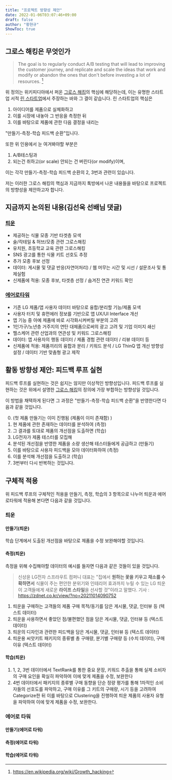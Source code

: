 ```yaml
---
title: "프로젝트 방향성 제안"
date: 2022-01-06T03:07:46+09:00
draft: false
author: "황현규"
ShowToc: true
---
```


## 그로스 해킹은 무엇인가

> The goal is to regularly conduct A/B testing that will lead to improving the customer journey, and replicate and scale the ideas that work and modify or abandon the ones that don't before investing a lot of resources. [^1]

위 정의는 위키피디아에서 퍼온 [그로스 해킹](https://en.wikipedia.org/wiki/Growth_hacking)의 핵심에 해당하는데, 이는 유명한 스타트업 서적 [린 스타트업](https://en.wikipedia.org/wiki/Lean_startup)에서 주장하는 바와 그 결이 같습니다. 린 스타트업의 핵심은

1. 아이디어를 제품으로 실체화하고
2. 이를 시장에 내놓아 그 반응을 측정한 뒤
3. 이를 바탕으로 제품에 관한 다음 결정을 내리는

"만들기-측정-학습 피드백 순환"입니다.

또한 위 인용에서 눈 여겨봐야할 부분은

1. A/B테스팅과
2. 되는건 취하고(or scale) 안되는 건 버린다(or modify)이며,

이는 각각 만들기-측정-학습 피드백 순환의 2, 3번과 관련이 있습니다.

저는 이러한 그로스 해킹의 핵심과 지금까지 톡방에서 나온 내용들을 바탕으로 프로젝트의 방향성을 제안하고자 합니다.

## 지금까지 논의된 내용(김선욱 선배님 댓글)

### [틔운](https://www.lge.co.kr/lg-tiiun)

- 제공하는 식물 모종 기반 타겟층 모색
- 술/칵테일 & 허브/모종 관련 그로스해킹
- 유치원, 초등학교 교육 관련 그로스해킹
- SNS 광고를 통한 식물 키트 선호도 추정
- 추가 모종 후보 선정
- 데이터: 게시물 및 댓글 반응(자연어처리) / 웹 머무는 시간 및 시선 / 설문조사 및 통제실험
- 신제품에 적용: 모종 후보, 타겟층 선정 / 숨겨진 연관 키워드 확인

### [에어로타워](https://www.lge.co.kr/aerotower)

- 기존 LG 제품/앱 사용자 데이터 바탕으로 융합/분리할 기능/제품 모색
- 사용자 터치 및 휴먼에러 정보를 기반으로 앱 UX/UI Interface 개선
- 앱 기능 중 아예 제품에 바로 시각화시켜버릴 부분의 고려
- 1인가구/노년층 거주지의 연탄 대체품으로써의 광고 고려 및 기업 이미지 쇄신
- 헬스케어 관련 산업과의 연관성 및 키워드 그로스해킹
- 데이터: 앱 사용자의 행동 데이터 / 제품 경험 관련 데이터 / 리뷰 데이터 등
- 신제품에 적용: 제품끼리의 융합과 분리 / 키워드 분석 / LG ThinQ 앱 개선 방향성 설정 / 데이터 기반 맞춤형 광고 제작

## 활동 방향성 제안: 피드백 루프 실현

피드백 루프를 실현하는 것은 쉽지는 않지만 이상적인 방향성입니다. 피드백 루프를 실현하는 것은 위에서 설명한 [그로스 해킹](https://en.wikipedia.org/wiki/Growth_hacking)의 정의에 가장 부합하는 방향성일 것입니다.

이 방법을 채택하게 된다면 그 과정은 "만들기-측정-학습 피드백 순환"을 반영한다면 다음과 같을 것입니다.

0. (첫 제품 만들기는 이미 진행됨 (제품이 이미 존재함) )
1. 현 제품에 관한 존재하는 데이터를 분석하여 (측정)
2. 그 결과를 토대로 제품의 개선점을 도출하면 (학습)
3. LG전자가 제품 테스터를 모집해
4. 분석된 개선점을 반영한 제품을 소량 생산해 테스터들에게 공급하고 (만들기)
5. 이를 바탕으로 사용자 피드백을 모아 데이터화하여 (측정)
6. 이를 분석해 개선점을 도출하고 (학습)
7. 3번부터 다시 반복하는 것입니다.

## 구체적 적용

위 피드백 루프의 구체적인 적용을 만들기, 측정, 학습의 3 항목으로 나누어 틔운과 에어로타워에 적용해 본다면 다음과 같을 것입니다.

### 틔운

#### 만들기(틔운)

학습 단계에서 도출된 개선점을 바탕으로 제품을 수정 보완해야할 것입니다.

#### 측정(틔운)

측정을 위해 수집해야할 데이터의 예시를 들자면 다음과 같은 것들이 있을 것입니다.

> 신상윤 LG전자 스프라우트 컴퍼니 대표는 "집에서 **원하는 꽃을 키우고 채소를 수확하면서** 식물이 주는 편안한 분위기와 인테리어 효과까지 누릴 수 있는 LG 틔운이 고객들에게 새로운 **라이프 스타일**을 선사할 것"이라고 말했다.
> 기사 : <https://zdnet.co.kr/view/?no=20211014090752>

1. 틔운을 구매하는 고객들의 제품 구매 목적/동기를 담은 게시물, 댓글, 인터뷰 등 (텍스트 데이터)
2. 틔운을 사용하면서 좋았던 점/불편했던 점을 담은 게시물, 댓글, 인터뷰 등 (텍스트 데이터)
3. 틔운의 디자인과 관련한 피드백을 담은 게시물, 댓글, 인터뷰 등 (텍스트 데이터)
4. 틔운용 씨앗키트 패키지의 종류별 총 구매량, 분기별 구매량 등 (수치 데이터), 구매 이유 (텍스트 데이터)

#### 학습(틔운)

1. 1, 2, 3번 데이터에서 TextRank를 통한 중요 문장, 키워드 추출을 통해 실제 소비자의 구매 요인을 확실히 파악하여 이에 맞게 제품을 수정, 보완한다
2. 4번 데이터에서 패키지의 종류별 구매 동향을 단순 정량 평가를 통해 1차적인 소비자들의 선호도를 파악하고, 구매 이유를 그 키트의 구매량, 시기 등을 고려하여 Categorize한 뒤 이를 바탕으로 Clustering을 진행하여 틔운 제품의 사용자 유형을 파악하여 이에 맞게 제품을 수정, 보완한다.

### 에어로 타워

#### 만들기(에어로 타워)

#### 측정(에어로 타워)

#### 학습(에어로 타워)

[^1]: <https://en.wikipedia.org/wiki/Growth_hacking>
